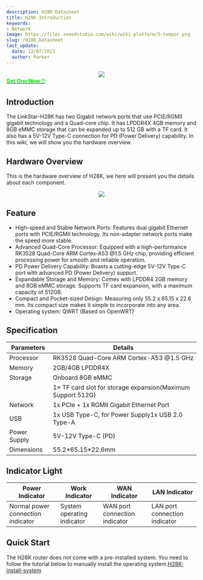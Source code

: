 ```yaml
---
description: H28K Datasheet
title: H28K Introduction
keywords:
- Network
image: https://files.seeedstudio.com/wiki/wiki-platform/S-tempor.png
slug: /H28K_Datasheet
last_update:
  date: 12/07/2023
  author: Parker
---
```


<!-- ---
name: H28K Router with 8GB eMMC, QWRT support
category: 
bzurl: 
prodimagename:
surveyurl: 
sku: *******
tags:
--- -->

<div align="center"><img width={500} src="https://files.seeedstudio.com/wiki/H28K/Overview.jpg" /></div>

<div class="get_one_now_container" style={{textAlign: 'center'}}>
    <a class="get_one_now_item" href="https://www.seeedstudio.com/LinkStar-H28K-0208-p-5848.html">
            <strong><span><font color={'FFFFFF'} size={"4"}> Get One Now 🖱️</font></span></strong>
    </a>
</div>

## Introduction

The LinkStar-H28K has two Gigabit network ports that use PCIE/RGMII gigabit technology and a Quad-core chip.  It has LPDDR4X 4GB memory and 8GB eMMC storage that can be expanded up to 512 GB with a TF card. It also has a 5V-12V Type-C connection for PD (Power Delivery) capability. In this wiki, we will show you the hardware overview.

## Hardware Overview

This is the hardware overview of H28K, we here will present you the details about each component.

<div align="center"><img width={500} src="https://files.seeedstudio.com/wiki/H28K/29.png" /></div>

## Feature

- High-speed and Stable Network Ports: Features dual gigabit Ethernet ports with PCIE/RGMII technology. Its non-adapter network ports make the speed more stable.
- Advanced Quad-Core Processor: Equipped with a high-performance RK3528 Quad-Core ARM Cortex-A53 @1.5 GHz chip, providing efficient processing power for smooth and reliable operation.
- PD Power Delivery Capability: Boasts a cutting-edge 5V-12V Type-C port with advanced PD (Power Delivery) support. 
- Expandable Storage and Memory: Comes with LPDDR4 2GB memory and 8GB eMMC storage. Supports TF card expansion, with a maximum capacity of 512GB.
- Compact and Pocket-sized Design: Measuring only 55.2 x 65.15 x 22.6 mm. Its compact size makes it simple to incorporate into any area.
- Operating system: QWRT (Based on OpenWRT) 


## Specification

| **Parameters** | **Details**                                                 |
| -------------- | ----------------------------------------------------------- |
| Processor      | RK3528 Quad-Core ARM Cortex-A53 @1.5 GHz                     |
| Memory         | 2GB/4GB LPDDR4X                                             |
| Storage        | Onboard 8GB eMMC                                            |
|                | 1× TF card slot for storage expansion(Maximum Support 512G) |
| Network        | 1x PCIe + 1x RGMII Gigabit Ethernet Port                    |
| USB            | 1x USB Type-C, for Power Supply1x USB 2.0 Type-A            |
| Power Supply   | 5V-12V Type-C (PD)                                          |
| Dimensions     | 55.2\*65.15\*22.6mm                                         |


## Indicator Light

| Power Indicator             | Work Indicator             | WAN Indicator                 | LAN Indicator                 |
| --------------------------- | -------------------------- | ----------------------------- | ----------------------------- |
| Normal power connection indicator | System operating indicator | WAN port connection indicator | LAN port connection indicator |

## Quick Start

The H28K router does not come with a pre-installed system. You need to follow the tutorial below to manually install the operating system.[H28K-install-system](/H28K-install-system)




<div class="button_tech_support_container">
<a href="https://forum.seeedstudio.com/" class="button_forum"></a> 
<a href="https://www.seeedstudio.com/contacts" class="button_email"></a>
</div>

<div class="button_tech_support_container">
<a href="https://discord.gg/eWkprNDMU7" class="button_discord"></a> 
<a href="https://github.com/Seeed-Studio/wiki-documents/discussions/69" class="button_discussion"></a>
</div>
